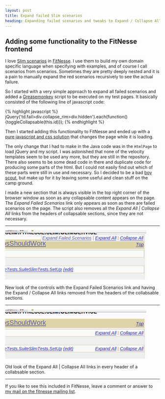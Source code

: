 ```yaml
---
layout: post
title: Expand failed Slim scenarios
heading: Expanding failed scenarios and tweaks to Expand / Collapse All in FitNesse
---
```

Adding some functionality to the FitNesse frontend
--------------------------------------------------

I love [Slim scenarios](http://fitnesse.org/FitNesse.UserGuide.SliM.ScenarioTable) in 
[FitNesse](http://fitnesse.org).
I use them to build my own domain specific language when specifying with examples,
and of course I call scenarios from scenarios. Sometimes they are pretty deeply nested and it is
a pain to manually expand the red scenarios recursively to see the actual failure.

So I started with a very simple approach to expand all failed scenarios and added a
[Greasemonkey](https://addons.mozilla.org/de/firefox/addon/greasemonkey/) script to be
executed on my test pages. It basically consisted of the following line of javascript code:

{% highlight javascript %}
jQuery('td.fail>div.collapse_rim>div.hidden').each(function() {toggleCollapsable(this.id)});
{% endhighlight %}

Then I started adding this functionality to FitNesse and ended up with a
[pure javascript and css solution](https://github.com/ggramlich/fitnesse/commit/7587d7ddf9b668ce2261cfa7201e39f829184645)
that changes the page while it is loading.

The only change that I had to make in the Java code was
in the `HtmlPage` to load jQuery and my script. I was astonished that none of the velocity templates seem to be used any more,
but they are still in the repository. There also seems to be some dead code in there and duplicate code for producing some parts of the html.
But I could not easily find out which of these parts were still in use and necessary.
So I decided to be a bad
[boy scout](http://programmer.97things.oreilly.com/wiki/index.php/The_Boy_Scout_Rule),
but make up for it by leaving some useful and clean stuff on the camp ground.

I made a new section that is always visible in the top right
corner of the browser window as soon as any collapsable content appears on the page.
The _Expand Failed Scenarios_ link only appears as soon as there are
failed scenarios on the page.
The script also removes all the _Expand All | Collapse All_ links from the headers of
collapsable sections, since they are not necessary.

---
![New look of the Expand / Collapse control with the Expand Failed Scenarios link](/images/Expand_collapse/expand_collapse_new_look.gif)

New look of the controls with the Expand Failed Scenarios link and having the Expand / Collapse All links removed
from the headers of the collabsable sections.

---

![Old look of the Expand All | Collapse All links](/images/Expand_collapse/expand_collapse_old_look.gif)

Old look of the Expand All | Collapse All links in every header of a collabsable section.

---

If you like to see this included in FitNesse, leave a comment or answer to
[my mail on the fitnesse mailing list](http://tech.groups.yahoo.com/group/fitnesse/message/18061).


